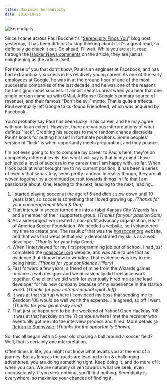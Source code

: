 ```yaml
---
title: Maximize Serendipity
date: 2010-10-26
---
```


![Serendipity](https://i.imgur.com/pnGHsrq.png)

Since I came across Paul Buccheit's "[Serendipity Finds You](http://paulbuchheit.blogspot.com/2010/10/serendipity-finds-you.html)" blog post yesterday, it has been difficult to stop thinking about it. It's a great read, so definitely go check it out. Go ahead, I'll wait. While you are at it, read through the [Hacker News comments](http://news.ycombinator.com/item?id=1826666) on the article, they are just as enlightening as the article itself.
<!--More-->
For those of you that don't know, Paul is an engineer at Facebook, and has had extraordinary success in his relatively young career. As one of the early employees at Google, he was in at the ground floor of one of the most successful companies of the last decade, and he was one of the reasons for their ginormous success. It almost seems unreal when you hear that one single person came up with GMail, AdSense (Google's primary source of revenue), and their famous "Don't be evil" motto. That is quite a trifecta. Paul eventually left Google to co-found Friendfeed, which was acquired by Facebook.

You'd probably say Paul has been lucky in his career, and he may agree with you to an extent. However, there are various interpretations of what defines "luck". Crediting his success to mere random chance discredits Paul's knack for putting himself in fortunate positions. Some peoples' version of "luck" is when opportunity meets preparation, and they pounce.

I'm not even going to try to compare my career to Paul's here, they're on completely different levels. But what I will say is that in my mind I have achieved a level of success in my career that I am happy with, so far. When I look back at what brought me to my current position, it has been a series of events that separately, seem pretty random. In reality though, they are all woven together by a continued pursuit towards things in life that I am passionate about. One, leading to the next, leading to the next, leading...

1. I started playing soccer at the age of 5 and didn't slow down until 10 years later, so soccer is something that I loved growing up. _(Thanks for your encouragement Mom & Dad)_
2. That interest in soccer turned me into a rabid Kansas City Wizards fan and a member of their supporters group. _(Thanks for your passion Sam)_
3. As a side-project we created a non-profit advocacy organization, Heart of America Soccer Foundation. We needed a website, so I volunteered my time to create one. The result of that was the [hoasoccer.org](http://hoasoccer.org/) website, and that was first website that really demonstrated my skills as a web developer. _(Thanks for your help Chad)_
4. When I interviewed for my first programming job out of school, I had *just* completed the [hoasoccer.org](http://hoasoccer.org/) website, and was able to use that as evidence that I knew how to webdev. That evidence was key to me being hired. _(Thanks for your confidence Hillary)_
5. Fast forward a few years, a friend of mine from the Wizards games became a web designer and we occasionally did freelance work together. One client we did work for eventually hired me as the lead developer for his new company because of my experience in the startup world. _(Thanks for your entrepreneurial spirit Jeff)_
6. It was at that startup where I convinced my boss that sending me to Zendcon '08 would be well worth the expense. He agreed, so off I went. _(Thanks for your generosity Fred)_
7. That just so happened to be the weekend of Yahoo! Open Hackday '08. It was at that hackday on the Y! campus where I met the recruiter who eventually got me into the interview process and hired. More details @ [Return to Sunnyvale](/blog/2010/return-to-sunnyvale/). _(Thanks for the opportunity Shawn)_

So, this all began with a 5 year old chasing a ball around a soccer field?  Well, that is certainly one interpretation.

Often times in life, you might not know what awaits you at the end of a journey. But as long as the roads are leading to fun & challenging adventures, you are doing something right. Keep doing it, and do more of it when you can. We are naturally driven towards what we seek, even unconsciously. If you seek nothing, you'll find nothing. Serendipity is everywhere, so maximize your chances of finding it.
